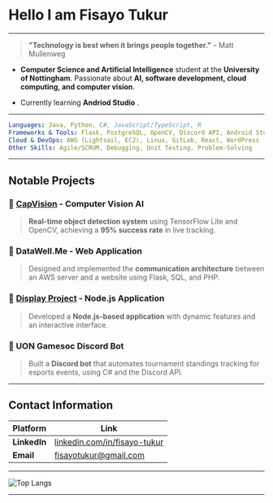 # Hello I am Fisayo Tukur

---

> **"Technology is best when it brings people together."** – Matt Mullenweg

- **Computer Science and Artificial Intelligence** student at the **University of Nottingham**. Passionate about **AI, software development, cloud computing, and computer vision**.

- Currently learning **Andriod Studio** .
---



```yaml
Languages: Java, Python, C#, JavaScript/TypeScript, R
Frameworks & Tools: Flask, PostgreSQL, OpenCV, Discord API, Android Studio
Cloud & DevOps: AWS (Lightsail, EC2), Linux, GitLab, React, WordPress
Other Skills: Agile/SCRUM, Debugging, Unit Testing, Problem-Solving
```

---

## Notable Projects

### 🔹 [CapVision](https://github.com/F1zzy/CapVison) - **Computer Vision AI**
> **Real-time object detection system** using TensorFlow Lite and OpenCV, achieving a **95% success rate** in live tracking.

### 🔹 DataWell.Me - **Web Application**
> Designed and implemented the **communication architecture** between an AWS server and a website using Flask, SQL, and PHP.

### 🔹 [Display Project](https://github.com/F1zzy/DisplayProject) - **Node.js Application**
> Developed a **Node.js-based application** with dynamic features and an interactive interface.

### 🔹 UON Gamesoc Discord Bot
> Built a **Discord bot** that automates tournament standings tracking for esports events, using C# and the Discord API.

---

## Contact Information 

| Platform   | Link |
|------------|----------------------------------------------------------------|
| **LinkedIn** | [linkedin.com/in/fisayo-tukur](https://www.linkedin.com/in/fisayo-tukur) |
| **Email**    | [fisayotukur@gmail.com](mailto:fisayotukur@gmail.com) |

---

![Top Langs](https://github-readme-stats.vercel.app/api/top-langs/?username=F1zzy&layout=compact&theme=radical)

---
